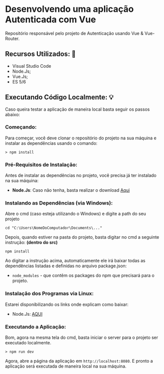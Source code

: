 # Desenvolvendo uma aplicação Autenticada com Vue

Repositório responsável pelo projeto de Autenticação usando Vue &  Vue-Router.

## Recursos Utilizados: :mega:

- Visual Studio Code
- Node.Js;
- Vue.Js;
- ES 5/6

## Executando Código Localmente: :bulb:

Caso queira testar a aplicação de maneira local basta seguir os passos abaixo:

### Começando:

Para começar, você deve clonar o repositório do projeto na sua máquina e instalar as dependências usando o comando:

```
> npm install
```

### Pré-Requisitos de Instalação:

Antes de instalar as dependências no projeto, você precisa já ter instalado na sua máquina:

* **Node.Js**: Caso não tenha, basta realizar o download [Aqui](https://nodejs.org/en/)


### Instalando as Dependências (via Windows):

Abre o cmd (caso esteja utilizando o Windows) e digite a path do seu projeto

```
cd "C:\Users\NomeDoComputador\Documents\..."
```

Depois, quando estiver na pasta do projeto, basta digitar no cmd a seguinte instrução: **(dentro do src)**

```
npm install
```

Ao digitar a instrução acima, automaticamente ele irá baixar todas as dependências listadas e definidas no arquivo package.json:

* `node_modules` - que contêm os packages do npm que precisará para o projeto.


### Instalação dos Programas via Linux:

Estarei disponibilizando os links onde explicam como baixar:

- Node.Js: [AQUI](https://nodejs.org/en/download/package-manager/)


### Executando a Aplicação: 

Bom, agora na mesma tela do cmd, basta iniciar o server para o projeto ser executado localmente.

```
> npm run dev
```


Agora, abre a página da aplicação em `http://localhost:8080`. E pronto a aplicação será executada de maneira local na sua máquina.        

